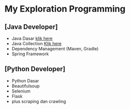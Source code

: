 # My Exploration Programming
## [Java Developer]
- Java Dasar [klik here](https://github.com/HaiDiazo/my-exploration-programing/tree/java_dasar)
- Java Collection [Klik here](https://github.com/HaiDiazo/my-exploration-programing/tree/java_collection)
- Dependency Management (Maven, Gradle)
- Spring Framework

## [Python Developer]
- Python Dasar
- Beautifulsoup
- Selenium
- Flask
- plus scraping dan crawling 
